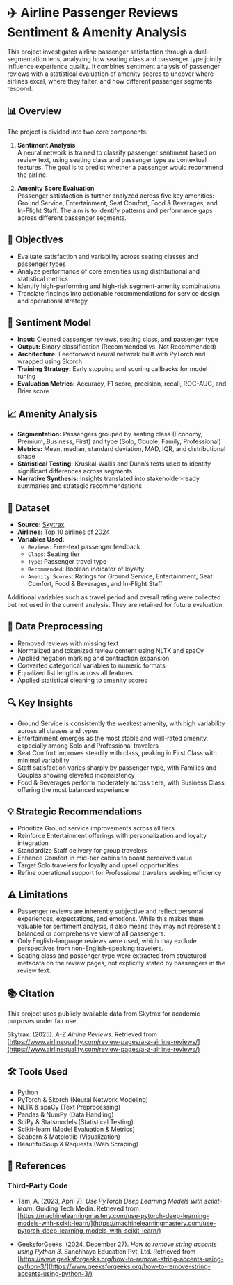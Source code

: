 # ✈️ Airline Passenger Reviews Sentiment & Amenity Analysis

This project investigates airline passenger satisfaction through a dual-segmentation lens, analyzing how seating class and passenger type jointly influence experience quality. It combines sentiment analysis of passenger reviews with a statistical evaluation of amenity scores to uncover where airlines excel, where they falter, and how different passenger segments respond.

## 📊 Overview

The project is divided into two core components:

1. **Sentiment Analysis**  
   A neural network is trained to classify passenger sentiment based on review text, using seating class and passenger type as contextual features. The goal is to predict whether a passenger would recommend the airline.

2. **Amenity Score Evaluation**  
   Passenger satisfaction is further analyzed across five key amenities: Ground Service, Entertainment, Seat Comfort, Food & Beverages, and In-Flight Staff. The aim is to identify patterns and performance gaps across different passenger segments.

## 🎯 Objectives

- Evaluate satisfaction and variability across seating classes and passenger types  
- Analyze performance of core amenities using distributional and statistical metrics  
- Identify high-performing and high-risk segment-amenity combinations  
- Translate findings into actionable recommendations for service design and operational strategy  

## 🧠 Sentiment Model

- **Input:** Cleaned passenger reviews, seating class, and passenger type  
- **Output:** Binary classification (Recommended vs. Not Recommended)  
- **Architecture:** Feedforward neural network built with PyTorch and wrapped using Skorch  
- **Training Strategy:** Early stopping and scoring callbacks for model tuning  
- **Evaluation Metrics:** Accuracy, F1 score, precision, recall, ROC-AUC, and Brier score  

## 📈 Amenity Analysis

- **Segmentation:** Passengers grouped by seating class (Economy, Premium, Business, First) and type (Solo, Couple, Family, Professional)  
- **Metrics:** Mean, median, standard deviation, MAD, IQR, and distributional shape  
- **Statistical Testing:** Kruskal-Wallis and Dunn’s tests used to identify significant differences across segments  
- **Narrative Synthesis:** Insights translated into stakeholder-ready summaries and strategic recommendations  

## 📁 Dataset

- **Source:** [Skytrax](https://www.airlinequality.com)  
- **Airlines:** Top 10 airlines of 2024  
- **Variables Used:**
  - `Reviews`: Free-text passenger feedback  
  - `Class`: Seating tier  
  - `Type`: Passenger travel type  
  - `Recommended`: Boolean indicator of loyalty  
  - `Amenity Scores`: Ratings for Ground Service, Entertainment, Seat Comfort, Food & Beverages, and In-Flight Staff  

Additional variables such as travel period and overall rating were collected but not used in the current analysis. They are retained for future evaluation.

## 🧹 Data Preprocessing

- Removed reviews with missing text  
- Normalized and tokenized review content using NLTK and spaCy  
- Applied negation marking and contraction expansion  
- Converted categorical variables to numeric formats  
- Equalized list lengths across all features  
- Applied statistical cleaning to amenity scores  

## 🔍 Key Insights

- Ground Service is consistently the weakest amenity, with high variability across all classes and types  
- Entertainment emerges as the most stable and well-rated amenity, especially among Solo and Professional travelers  
- Seat Comfort improves steadily with class, peaking in First Class with minimal variability  
- Staff satisfaction varies sharply by passenger type, with Families and Couples showing elevated inconsistency  
- Food & Beverages perform moderately across tiers, with Business Class offering the most balanced experience  

## 💡 Strategic Recommendations

- Prioritize Ground service improvements across all tiers  
- Reinforce Entertainment offerings with personalization and loyalty integration  
- Standardize Staff delivery for group travelers  
- Enhance Comfort in mid-tier cabins to boost perceived value  
- Target Solo travelers for loyalty and upsell opportunities  
- Refine operational support for Professional travelers seeking efficiency  

## ⚠️ Limitations

- Passenger reviews are inherently subjective and reflect personal experiences, expectations, and emotions. While this makes them valuable for sentiment analysis, it also means they may not represent a balanced or comprehensive view of all passengers.
- Only English-language reviews were used, which may exclude perspectives from non-English-speaking travelers.
- Seating class and passenger type were extracted from structured metadata on the review pages, not explicitly stated by passengers in the review text.  

## 📚 Citation

This project uses publicly available data from Skytrax for academic purposes under fair use.

Skytrax. (2025). *A-Z Airline Reviews*. Retrieved from [https://www.airlinequality.com/review-pages/a-z-airline-reviews/](https://www.airlinequality.com/review-pages/a-z-airline-reviews/)

## 🛠️ Tools Used

- Python  
- PyTorch & Skorch (Neural Network Modeling)  
- NLTK & spaCy (Text Preprocessing)  
- Pandas & NumPy (Data Handling)  
- SciPy & Statsmodels (Statistical Testing)  
- Scikit-learn (Model Evaluation & Metrics)  
- Seaborn & Matplotlib (Visualization)  
- BeautifulSoup & Requests (Web Scraping)

## 📖 References

### Third-Party Code

- Tam, A. (2023, April 7). *Use PyTorch Deep Learning Models with scikit-learn*. Guiding Tech Media. Retrieved from [https://machinelearningmastery.com/use-pytorch-deep-learning-models-with-scikit-learn/](https://machinelearningmastery.com/use-pytorch-deep-learning-models-with-scikit-learn/)

- GeeksforGeeks. (2024, December 27). *How to remove string accents using Python 3*. Sanchhaya Education Pvt. Ltd. Retrieved from [https://www.geeksforgeeks.org/how-to-remove-string-accents-using-python-3/](https://www.geeksforgeeks.org/how-to-remove-string-accents-using-python-3/)
